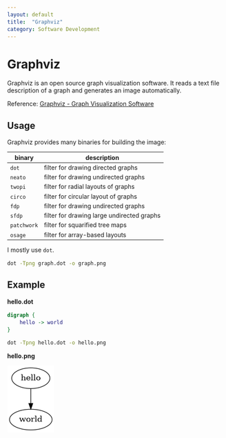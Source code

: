 ```yaml
---
layout: default
title:  "Graphviz"
category: Software Development
---
```


# Graphviz
Graphviz is an open source graph visualization software. It reads
a text file description of a graph and generates an image automatically.

Reference: [Graphviz - Graph Visualization Software](https://graphviz.org/)

## Usage
Graphviz provides many binaries for building the image:

| binary | description |
| ------ | ----------- |
| `dot` | filter for drawing directed graphs |
| `neato` | filter for drawing undirected graphs |
| `twopi` | filter for radial layouts of graphs |
| `circo` | filter for circular layout of graphs |
| `fdp` | filter for drawing undirected graphs |
| `sfdp` | filter for drawing large undirected graphs |
| `patchwork` | filter for squarified tree maps |
| `osage` | filter for array-based layouts |

I mostly use `dot`.
```bash
dot -Tpng graph.dot -o graph.png
```

## Example
**hello.dot**
```dot
digraph {
    hello -> world
}
```

```bash
dot -Tpng hello.dot -o hello.png
```

**hello.png**

![Hello, Graphviz!](/assets/kb/graphviz.png)
